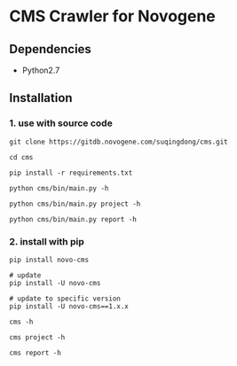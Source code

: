 # CMS Crawler for Novogene

## Dependencies
- Python2.7

## Installation

### 1. use with source code
```
git clone https://gitdb.novogene.com/suqingdong/cms.git

cd cms

pip install -r requirements.txt

python cms/bin/main.py -h

python cms/bin/main.py project -h

python cms/bin/main.py report -h
```

### 2. install with pip
```
pip install novo-cms

# update
pip install -U novo-cms

# update to specific version
pip install -U novo-cms==1.x.x

cms -h

cms project -h

cms report -h
```
